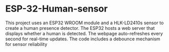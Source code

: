 # ESP-32-Human-sensor
This project uses an ESP32 WROOM module and a HLK-LD2410s sensor to create a human presence detector. The ESP32 hosts a web server that displays whether a human is detected. The webpage auto-refreshes every second for real-time updates. The code includes a debounce mechanism for sensor reliability
